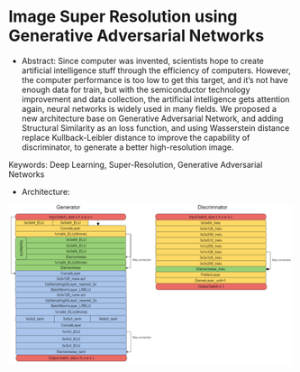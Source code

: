 # Image Super Resolution using Generative Adversarial Networks

* Abstract:
		Since computer was invented, scientists hope to create artificial intelligence stuff through the efficiency of computers. 		However, the computer performance is too low to get this target, and it’s not have enough data for train, but with the 		semiconductor technology improvement and data collection, the artificial intelligence gets attention again, neural networks is 		widely used in many fields.
			We proposed a new architecture base on Generative Adversarial Network, and adding Structural Similarity as an loss 		function, and using Wasserstein distance replace
		Kullback-Leibler distance to improve the capability of discriminator, to generate a better high-resolution image.

Keywords: Deep Learning, Super-Resolution, Generative Adversarial Networks


* Architecture:

![Alt text](/img/ESRGAN2m.png)


